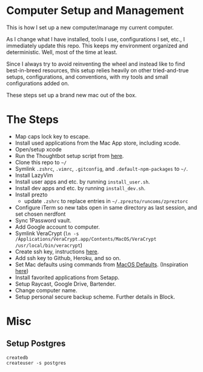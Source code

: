 # Computer Setup and Management

This is how I set up a new computer/manage my current computer.

As I change what I have installed, tools I use, configurations I set, etc., I immediately update this repo. This keeps my environment organized and deterministic. Well, most of the time at least.

Since I always try to avoid reinventing the wheel and instead like to find best-in-breed resources, this setup relies heavily on other tried-and-true setups, configurations, and conventions, with my tools and small configurations added on.

These steps set up a brand new mac out of the box.

# The Steps

- Map caps lock key to escape.
- Install used applications from the Mac App store, including xcode.
- Open/setup xcode
- Run the Thoughtbot setup script from [here](https://github.com/thoughtbot/laptop).
- Clone this repo to `~/`
- Symlink `.zshrc`, `.vimrc`, `.gitconfig`, and `.default-npm-packages` to `~/`.
- Install LazyVim
- Install user apps and etc. by running `install_user.sh`.
- Install dev apps and etc. by running `install_dev.sh`.
- Install prezto
  - update `.zshrc` to replace entries in `~/.zprezto/runcoms/zpreztorc`
- Configure iTerm so new tabs open in same directory as last session, and set chosen nerdfont
- Sync 1Password vault.
- Add Google account to computer.
- Symlink VeraCrypt (`ln -s /Applications/VeraCrypt.app/Contents/MacOS/VeraCrypt /usr/local/bin/veracrypt`)
- Create ssh key, instructions [here](https://help.github.com/articles/generating-ssh-keys/).
- Add ssh key to Github, Heroku, and so on.
- Set Mac defaults using commands from [MacOS Defaults](https://macos-defaults.com/). (Inspiration [here](https://github.com/mathiasbynens/dotfiles/blob/main/.macos))
- Install favorited applications from Setapp.
- Setup Raycast, Google Drive, Bartender.
- Change computer name.
- Setup personal secure backup scheme. Further details in Block.

# Misc

## Setup Postgres
```shell
createdb
createuser -s postgres
```
